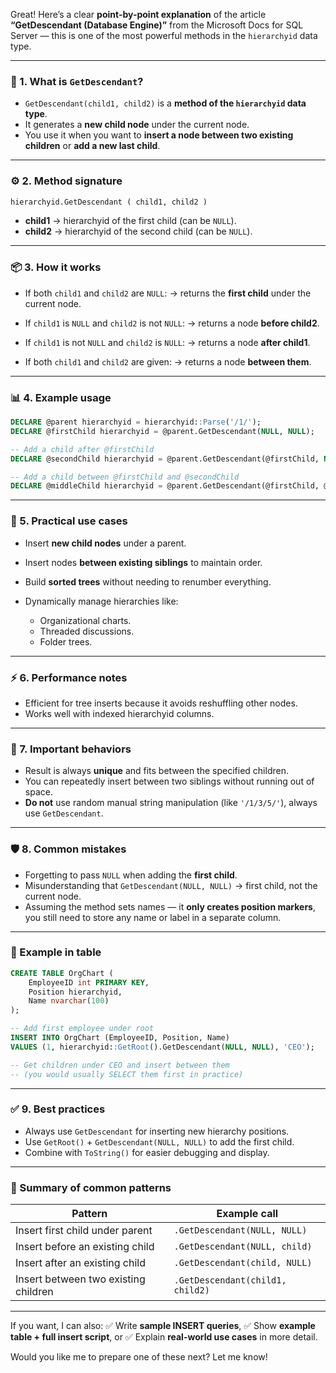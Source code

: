 Great! Here’s a clear **point-by-point explanation** of the article **“GetDescendant (Database Engine)”** from the Microsoft Docs for SQL Server — this is one of the most powerful methods in the `hierarchyid` data type.

---

### 🌿 1. **What is `GetDescendant`?**

* `GetDescendant(child1, child2)` is a **method of the `hierarchyid` data type**.
* It generates a **new child node** under the current node.
* You use it when you want to **insert a node between two existing children** or **add a new last child**.

---

### ⚙️ 2. **Method signature**

```sql
hierarchyid.GetDescendant ( child1, child2 )
```

* **child1** → hierarchyid of the first child (can be `NULL`).
* **child2** → hierarchyid of the second child (can be `NULL`).

---

### 📦 3. **How it works**

* If both `child1` and `child2` are `NULL`:
  → returns the **first child** under the current node.

* If `child1` is `NULL` and `child2` is not `NULL`:
  → returns a node **before child2**.

* If `child1` is not `NULL` and `child2` is `NULL`:
  → returns a node **after child1**.

* If both `child1` and `child2` are given:
  → returns a node **between them**.

---

### 📊 4. **Example usage**

```sql
DECLARE @parent hierarchyid = hierarchyid::Parse('/1/');
DECLARE @firstChild hierarchyid = @parent.GetDescendant(NULL, NULL);

-- Add a child after @firstChild
DECLARE @secondChild hierarchyid = @parent.GetDescendant(@firstChild, NULL);

-- Add a child between @firstChild and @secondChild
DECLARE @middleChild hierarchyid = @parent.GetDescendant(@firstChild, @secondChild);
```

---

### 🌲 5. **Practical use cases**

* Insert **new child nodes** under a parent.
* Insert nodes **between existing siblings** to maintain order.
* Build **sorted trees** without needing to renumber everything.
* Dynamically manage hierarchies like:

  * Organizational charts.
  * Threaded discussions.
  * Folder trees.

---

### ⚡ 6. **Performance notes**

* Efficient for tree inserts because it avoids reshuffling other nodes.
* Works well with indexed hierarchyid columns.

---

### 🚦 7. **Important behaviors**

* Result is always **unique** and fits between the specified children.
* You can repeatedly insert between two siblings without running out of space.
* **Do not** use random manual string manipulation (like `'/1/3/5/'`), always use `GetDescendant`.

---

### 🛡 8. **Common mistakes**

* Forgetting to pass `NULL` when adding the **first child**.
* Misunderstanding that `GetDescendant(NULL, NULL)` → first child, not the current node.
* Assuming the method sets names — it **only creates position markers**, you still need to store any name or label in a separate column.

---

### 📌 Example in table

```sql
CREATE TABLE OrgChart (
    EmployeeID int PRIMARY KEY,
    Position hierarchyid,
    Name nvarchar(100)
);

-- Add first employee under root
INSERT INTO OrgChart (EmployeeID, Position, Name)
VALUES (1, hierarchyid::GetRoot().GetDescendant(NULL, NULL), 'CEO');

-- Get children under CEO and insert between them
-- (you would usually SELECT them first in practice)
```

---

### ✅ 9. **Best practices**

* Always use `GetDescendant` for inserting new hierarchy positions.
* Use `GetRoot()` + `GetDescendant(NULL, NULL)` to add the first child.
* Combine with `ToString()` for easier debugging and display.

---

### 🔧 Summary of common patterns

| Pattern                              | Example call                     |
| ------------------------------------ | -------------------------------- |
| Insert first child under parent      | `.GetDescendant(NULL, NULL)`     |
| Insert before an existing child      | `.GetDescendant(NULL, child)`    |
| Insert after an existing child       | `.GetDescendant(child, NULL)`    |
| Insert between two existing children | `.GetDescendant(child1, child2)` |

---

If you want, I can also:
✅ Write **sample INSERT queries**,
✅ Show **example table + full insert script**, or
✅ Explain **real-world use cases** in more detail.

Would you like me to prepare one of these next? Let me know!

